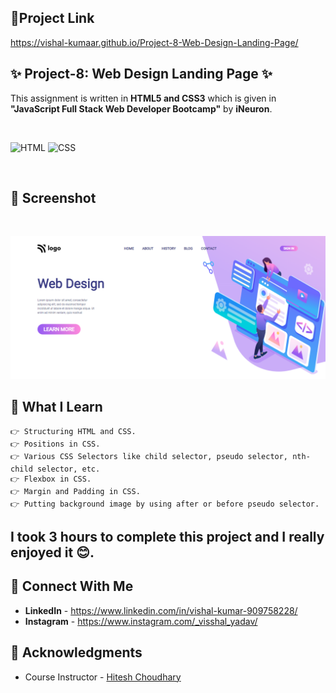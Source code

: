 ## 🔗Project Link
https://vishal-kumaar.github.io/Project-8-Web-Design-Landing-Page/

## ✨ Project-8: Web Design Landing Page ✨

This assignment is written in **HTML5 and CSS3** which is given in **"JavaScript Full Stack Web Developer Bootcamp"** by **iNeuron**.

<br>

![HTML](https://img.shields.io/badge/html5%20-%23E34F26.svg?&style=for-the-badge&logo=html5&logoColor=white) ![CSS](https://img.shields.io/badge/css3%20-%231572B6.svg?&style=for-the-badge&logo=css3&logoColor=white)

<br>

## 📌 Screenshot

<br>

![Screenshot](./asset/screenshot.png "Template Screenshot")


## 📌 What I Learn
    👉 Structuring HTML and CSS.
    👉 Positions in CSS.
    👉 Various CSS Selectors like child selector, pseudo selector, nth-child selector, etc.
    👉 Flexbox in CSS.
    👉 Margin and Padding in CSS.
    👉 Putting background image by using after or before pseudo selector.

## I took 3 hours to complete this project and I really enjoyed it 😊.

## 💬 Connect With Me

- **LinkedIn** - https://www.linkedin.com/in/vishal-kumar-909758228/
- **Instagram** - https://www.instagram.com/_visshal_yadav/

## 📌 Acknowledgments

- Course Instructor - [Hitesh Choudhary](https://github.com/hiteshchoudhary)
